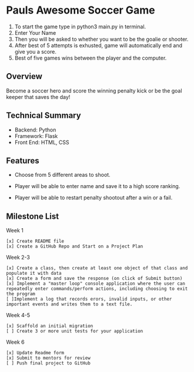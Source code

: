 # Pauls Awesome Soccer Game 

1. To start the game type in python3 main.py in terminal.
2. Enter Your Name 
2. Then you will be asked to whether you want to be the goalie or shooter. 
3. After best of 5 attempts is exhusted, game will automatically end and give you a score.
4. Best of five games wins between the player and the computer.

## Overview
Become a soccer hero and score the winning penalty kick or be the goal keeper that saves the day!

## Technical Summary

* Backend: Python
* Framework: Flask
* Front End: HTML, CSS

## Features

* Choose from 5 different areas to shoot.

* Player will be able to enter name and save it to a high score ranking.

* Player will be able to restart penalty shootout after a win or a fail. 

## Milestone List

Week 1

    [x] Create README file
    [x] Create a GitHub Repo and Start on a Project Plan

Week 2-3

    [x] Create a class, then create at least one object of that class and populate it with data
    [x] Create a form and save the response (on click of Submit button)
    [x] Implement a "master loop" console application where the user can repeatedly enter commands/perform actions, including choosing to exit the program
    [ ]Implement a log that records erors, invalid inputs, or other important events and writes them to a text file. 

    
Week 4-5

    [x] Scaffold an initial migration
    [ ] Create 3 or more unit tests for your application
  
Week 6

    [x] Update Readme form
    [x] Submit to mentors for review 
    [ ] Push final project to GitHub




